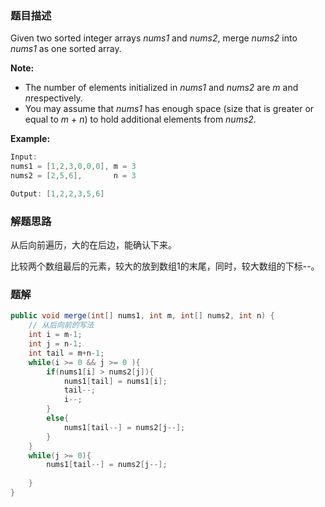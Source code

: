 ### 题目描述

Given two sorted integer arrays *nums1* and *nums2*, merge *nums2* into *nums1* as one sorted array.

**Note:**

- The number of elements initialized in *nums1* and *nums2* are *m* and *n*respectively.
- You may assume that *nums1* has enough space (size that is greater or equal to *m* + *n*) to hold additional elements from *nums2*.

**Example:**

```java
Input:
nums1 = [1,2,3,0,0,0], m = 3
nums2 = [2,5,6],       n = 3

Output: [1,2,2,3,5,6]
```

### 解题思路

从后向前遍历，大的在后边，能确认下来。

比较两个数组最后的元素，较大的放到数组1的末尾，同时，较大数组的下标--。

### 题解

```java
public void merge(int[] nums1, int m, int[] nums2, int n) {
    // 从后向前的写法
    int i = m-1;
    int j = n-1;
    int tail = m+n-1;
    while(i >= 0 && j >= 0 ){
        if(nums1[i] > nums2[j]){
            nums1[tail] = nums1[i];
            tail--;
            i--;
        }
        else{
            nums1[tail--] = nums2[j--];
        }
    }
    while(j >= 0){
        nums1[tail--] = nums2[j--];
        
    }
}
```